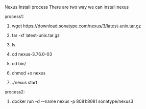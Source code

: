 Nexus Install process
There are two way we can install nexus

process1:

  1. wget https://download.sonatype.com/nexus/3/latest-unix.tar.gz
  
  2. tar -xf latest-unix.tar.gz
  
  3. ls
  
  4. cd nexus-3.76.0-03
  
  5. cd bin/
  
  6. chmod +x nexus
  
  7. ./nexus start

process2:

  1. docker run -d --name nexus -p 8081:8081 sonatype/nexus3
  
